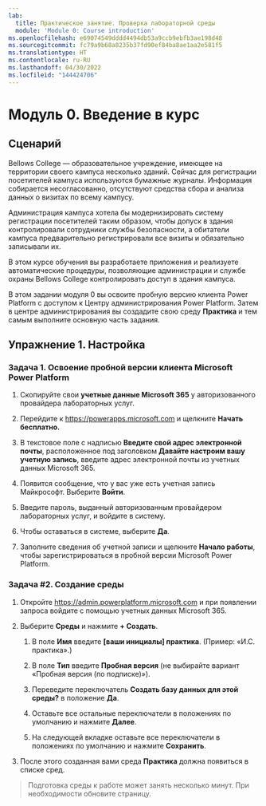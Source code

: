 ```yaml
---
lab:
  title: Практическое занятие. Проверка лабораторной среды
  module: 'Module 0: Course introduction'
ms.openlocfilehash: e69074549dddd4494db53a9ccb9ebfb3ae198d48
ms.sourcegitcommit: fc79a9b68a8235b37fd90ef84ba8ae1aa2e581f5
ms.translationtype: HT
ms.contentlocale: ru-RU
ms.lasthandoff: 04/30/2022
ms.locfileid: "144424706"
---
```

# <a name="module-0-course-introduction"></a>Модуль 0. Введение в курс

## <a name="scenario"></a>Сценарий

Bellows College — образовательное учреждение, имеющее на территории своего кампуса несколько зданий. Сейчас для регистрации посетителей кампуса используются бумажные журналы. Информация собирается несогласованно, отсутствуют средства сбора и анализа данных о визитах по всему кампусу.

Администрация кампуса хотела бы модернизировать систему регистрации посетителей таким образом, чтобы допуск в здания контролировали сотрудники службы безопасности, а обитатели кампуса предварительно регистрировали все визиты и обязательно записывали их.

В этом курсе обучения вы разработаете приложения и реализуете автоматические процедуры, позволяющие администрации и службе охраны Bellows College контролировать доступ в здания кампуса.

В этом задании модуля 0 вы освоите пробную версию клиента Power Platform с доступом к Центру администрирования Power Platform. Затем в центре администрирования вы создадите свою среду **Практика** и тем самым выполните основную часть задания.

## <a name="exercise-1--setup"></a>Упражнение 1. Настройка

### <a name="task-1---acquire-your-microsoft-power-platform-trial-tenant"></a>Задача 1. Освоение пробной версии клиента Microsoft Power Platform

1.  Скопируйте свои **учетные данные Microsoft 365** у авторизованного провайдера лабораторных услуг.

2.  Перейдите к <https://powerapps.microsoft.com> и щелкните **Начать бесплатно.**

3.  В текстовое поле с надписью **Введите свой адрес электронной почты**, расположенное под заголовком **Давайте настроим вашу учетную запись**, введите адрес электронной почты из учетных данных Microsoft 365.

4.  Появится сообщение, что у вас уже есть учетная запись Майкрософт. Выберите **Войти**.

5.  Введите пароль, выданный авторизованным провайдером лабораторных услуг, и войдите в систему.

6.  Чтобы оставаться в системе, выберите **Да**.

7.  Заполните сведения об учетной записи и щелкните **Начало работы**, чтобы зарегистрироваться в пробной версии Microsoft Power Platform.

### <a name="task-2--create-environment"></a>Задача \#2. Создание среды

1.  Откройте <https://admin.powerplatform.microsoft.com> и при появлении запроса войдите с помощью учетных данных Microsoft 365.

2.  Выберите **Среды** и нажмите **+ Создать**.

    1.  В поле **Имя** введите **[ваши инициалы] практика**. (Пример: «И.С. практика».)

    2.  В поле **Тип** введите **Пробная версия** (не выбирайте вариант «Пробная версия (по подписке)»).

    3.  Переведите переключатель **Создать базу данных для этой среды?** в положение **Да**.

    4.  Оставьте все остальные переключатели в положениях по умолчанию и нажмите **Далее**.

    5.  На следующей вкладке оставьте все переключатели в положениях по умолчанию и нажмите **Сохранить**.

3.  После этого созданная вами среда **Практика** должна появиться в списке сред.

>   Подготовка среды к работе может занять несколько минут. При необходимости обновите страницу.
